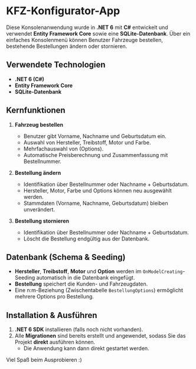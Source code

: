 # KFZ-Konfigurator-App

Diese Konsolenanwendung wurde in **.NET 6** mit **C#** entwickelt und verwendet **Entity Framework Core** sowie eine **SQLite-Datenbank**. Über ein einfaches Konsolenmenü können Benutzer Fahrzeuge bestellen, bestehende Bestellungen ändern oder stornieren.

## Verwendete Technologien

- **.NET 6 (C#)**
- **Entity Framework Core**
- **SQLite-Datenbank** 

## Kernfunktionen

1. **Fahrzeug bestellen**  
   - Benutzer gibt Vorname, Nachname und Geburtsdatum ein.  
   - Auswahl von Hersteller, Treibstoff, Motor und Farbe.  
   - Mehrfachauswahl von (Options).  
   - Automatische Preisberechnung und Zusammenfassung mit Bestellnummer.

2. **Bestellung ändern**  
   - Identifikation über Bestellnummer oder Nachname + Geburtsdatum.  
   - Hersteller, Motor, Farbe und Options können neu ausgewählt werden.  
   - Stammdaten (Vorname, Nachname, Geburtsdatum) bleiben unverändert.

3. **Bestellung stornieren**  
   - Identifikation über Bestellnummer oder Nachname + Geburtsdatum.  
   - Löscht die Bestellung endgültig aus der Datenbank.

## Datenbank (Schema & Seeding)

- **Hersteller**, **Treibstoff**, **Motor** und **Option** werden im `OnModelCreating`-Seeding automatisch in die Datenbank eingefügt.  
- **Bestellung** speichert die Kunden- und Fahrzeugdaten.  
- Eine n:m-Beziehung (Zwischentabelle `BestellungOptions`) ermöglicht mehrere Options pro Bestellung.

## Installation & Ausführen

 
1. **.NET 6 SDK** installieren (falls noch nicht vorhanden).  
2. Alle **Migrationen** sind bereits erstellt und angewendet, sodass Sie das Projekt **direkt** ausführen können.    
   - Die Anwendung kann dann direkt gestartet werden.  

Viel Spaß beim Ausprobieren :)
